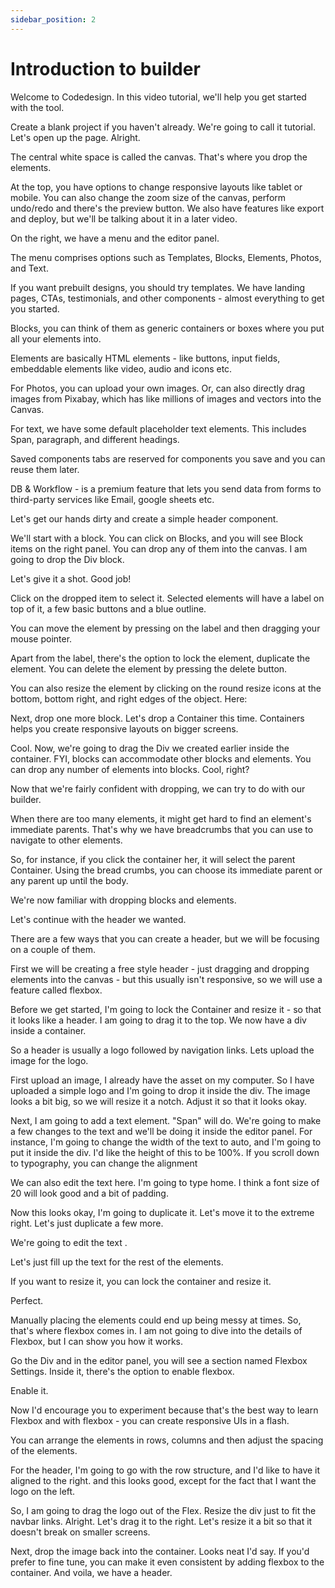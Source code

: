 ```yaml
---
sidebar_position: 2
---
```

# Introduction to builder

Welcome to Codedesign. In this video tutorial, we'll help you get started with the tool.

Create a blank project if you haven't already. We're going to call it tutorial. Let's open up the page. Alright. 

The central white space is called the canvas. That's where you drop the elements.

At the top, you have options to change responsive layouts like tablet or mobile. You can also change the zoom size of the canvas, perform undo/redo and there's the preview button. We also have features like export and deploy, but we'll be talking about it in a later video. 

On the right, we have a menu and the editor panel.

The menu comprises  options such as Templates, Blocks, Elements, Photos, and Text. 

If you want prebuilt designs, you should try templates. We have landing pages, CTAs, testimonials, and other components - almost everything to get you started. 

Blocks, you can think of them as generic containers or boxes where you put all your elements into. 

Elements are basically HTML elements - like buttons, input fields, embeddable elements like video, audio and icons etc. 

For Photos, you can upload your own images. Or, can also directly drag images from Pixabay, which has like millions of images and vectors into the Canvas.

For text, we have some default placeholder text elements. This includes Span, paragraph, and different headings. 

Saved components tabs are reserved for components you save and you can reuse them later. 

DB & Workflow - is a premium feature that lets you send data from forms to third-party services like Email, google sheets etc. 

Let's get our hands dirty and create a simple header component. 

We'll start with a block.  You can click on Blocks, and you will see Block items on the right panel.  You can drop any of them into the canvas. I am going to drop the Div block. 

 Let's give it a shot. Good job!

Click on the dropped item to select it. Selected elements will have a label on top of it, a few basic buttons and a blue outline.

You can move the element by pressing on the label and then dragging your mouse pointer. 

Apart from the label, there's the option to lock the element, duplicate the element. You can delete the element by pressing the delete button.

You can also resize the element by clicking on the round resize icons at the bottom, bottom right, and right edges of the object. Here:

Next, drop one more block. Let's drop a Container this time. Containers helps you create responsive layouts on bigger screens. 

Cool. Now, we're going to drag the Div we created earlier inside the container. FYI, blocks can accommodate other blocks and elements. You can drop any number of elements into blocks. Cool, right?

Now that we're fairly confident with dropping, we can try to do with our builder.

When there are too many elements, it might get hard to find an element's immediate parents. That's why we have breadcrumbs that you can use to navigate to other elements.

So, for instance, if you click the container her, it will select the parent Container. Using the bread crumbs, you can choose its immediate parent or any parent up until the body.

We're now familiar with dropping blocks and elements.

Let's continue with the header we wanted. 

There are a few ways that you can create a header, but we will be focusing on a couple of them.

First we will be creating a free style header - just dragging and dropping elements into the canvas - but this usually isn't responsive, so we will use a feature called flexbox.

Before we get started, I'm going to lock the Container and resize it - so that it looks like a header. I am going to drag it to the top. We now have a div inside a container.

So a header is usually a logo followed by navigation links. Lets upload the image for the logo.

First upload an image, I already have the asset on my computer. So I have uploaded a simple logo and I'm going to drop it inside the div. The image looks a bit big, so we will resize it a notch. Adjust it so that it looks okay. 

Next, I am going to add a text element. "Span" will do. We're going to make a few changes to the text and we'll be doing it inside the editor panel. For instance, I'm going to change the width of the text to auto, and I'm going to put it inside the div. I'd like the height of this to be 100%. If you scroll down to typography, you can change the alignment

We can also edit the text here. I'm going to type home. I think a font size of 20 will look good and a bit of padding. 

Now this looks okay, I'm going to duplicate it. Let's move it to the extreme right. Let's just duplicate a few more.

We're going to edit the text .

Let's just fill up the text for the rest of the elements.

If you want to resize it, you can lock the container and resize it. 

Perfect. 

Manually placing the elements could end up being messy at times. So, that's where flexbox comes in. I am not going to dive into the details of Flexbox, but I can show you how it works. 

Go the Div and in the editor panel, you will see a section named Flexbox Settings. Inside it, there's the option to enable flexbox. 

Enable it. 

Now I'd encourage you to experiment because that's the best way to learn Flexbox and with flexbox - you can create responsive UIs in a flash.

You can arrange the elements in rows, columns and then adjust the spacing of the elements.

For the header, I'm going to go with the row structure, and I'd like to have it  aligned to the right. and this looks good, except for the fact that I want the logo on the left. 

So, I am going to drag the logo out of the Flex. Resize the div just to fit the navbar links. Alright. Let's drag it to the right. Let's resize it a bit so that it doesn't break on smaller screens. 

Next,  drop the image back into the container. Looks neat I'd say. If you'd prefer to fine tune, you can make it even consistent by adding flexbox to the container. And voila, we have a header.

